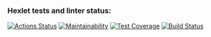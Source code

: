 ### Hexlet tests and linter status:
[![Actions Status](https://github.com/mistermikebell/python-project-lvl3/workflows/hexlet-check/badge.svg)](https://github.com/mistermikebell/python-project-lvl3/actions) [![Maintainability](https://api.codeclimate.com/v1/badges/a745aef55152847748c4/maintainability)](https://codeclimate.com/github/mistermikebell/python-project-lvl3/maintainability) [![Test Coverage](https://api.codeclimate.com/v1/badges/a745aef55152847748c4/test_coverage)](https://codeclimate.com/github/mistermikebell/python-project-lvl3/test_coverage) [![Build Status](https://travis-ci.com/mistermikebell/python-project-lvl3.svg?branch=main)](https://travis-ci.com/mistermikebell/python-project-lvl3)
